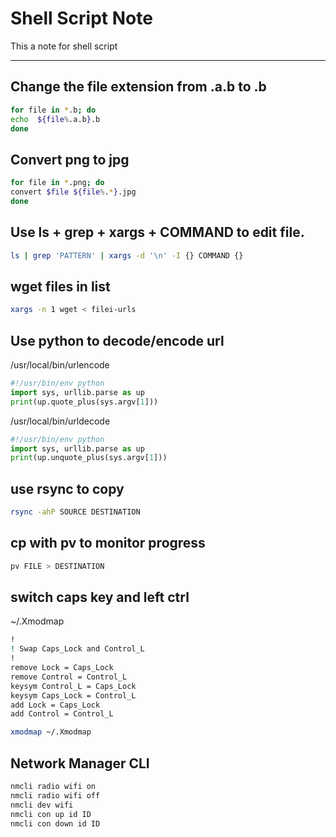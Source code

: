# Shell Script Note

This a note for shell script

-------------------------------

## Change the file extension from .a.b to .b

```sh
for file in *.b; do   
echo  ${file%.a.b}.b    
done
```
## Convert png to jpg

```sh
for file in *.png; do 
convert $file ${file%.*}.jpg
done
```


## Use ls + grep + xargs + COMMAND to edit file.

```sh
ls | grep 'PATTERN' | xargs -d '\n' -I {} COMMAND {}
```

## wget files in list

```sh
xargs -n 1 wget < filei-urls
```

## Use python to decode/encode url

/usr/local/bin/urlencode

```python
#!/usr/bin/env python
import sys, urllib.parse as up 
print(up.quote_plus(sys.argv[1]))
```

/usr/local/bin/urldecode

```python
#!/usr/bin/env python
import sys, urllib.parse as up 
print(up.unquote_plus(sys.argv[1]))
```

## use rsync to copy 

```sh
rsync -ahP SOURCE DESTINATION
```

## cp with pv to monitor progress

```sh
pv FILE > DESTINATION
```

## switch caps key and left ctrl

~/.Xmodmap

```sh
!
! Swap Caps_Lock and Control_L
!
remove Lock = Caps_Lock
remove Control = Control_L
keysym Control_L = Caps_Lock
keysym Caps_Lock = Control_L
add Lock = Caps_Lock
add Control = Control_L
```

```sh
xmodmap ~/.Xmodmap
```

## Network Manager CLI

```sh
nmcli radio wifi on
nmcli radio wifi off
nmcli dev wifi
nmcli con up id ID
nmcli con down id ID
```

